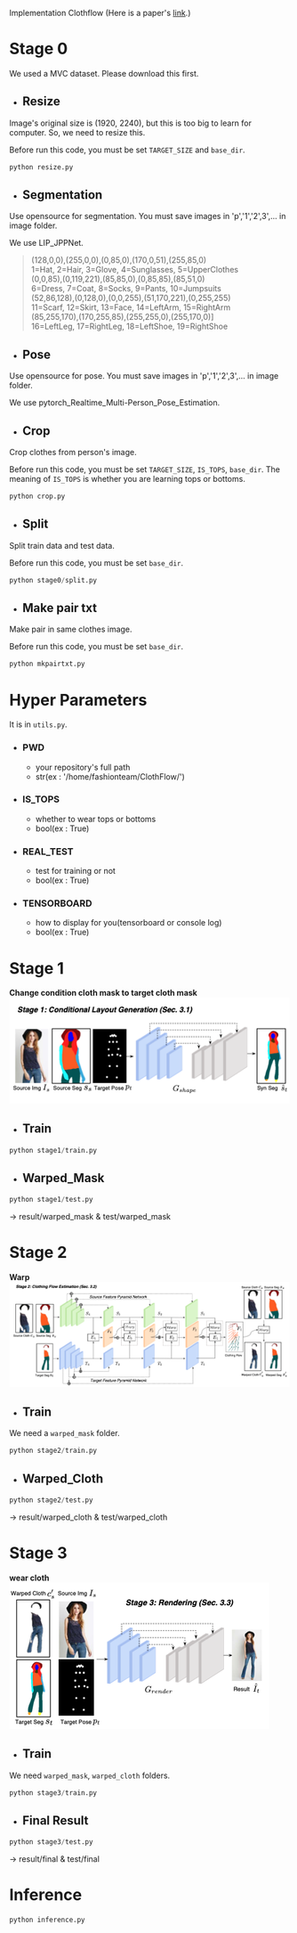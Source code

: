 Implementation Clothflow (Here is a paper's [link](http://openaccess.thecvf.com/content_ICCV_2019/papers/Han_ClothFlow_A_Flow-Based_Model_for_Clothed_Person_Generation_ICCV_2019_paper.pdf).)
# Stage 0
We used a MVC dataset. Please download this first.
* ## Resize
Image's original size is (1920, 2240), but this is too big to learn for computer. So, we need to resize this.

Before run this code, you must be set `TARGET_SIZE` and `base_dir`.

```python
python resize.py
```

* ## Segmentation
Use opensource for segmentation. You must save images in 'p','1','2',3',... in image folder. 

We use LIP_JPPNet.
> (128,0,0),(255,0,0),(0,85,0),(170,0,51),(255,85,0)  
> 1=Hat, 2=Hair, 3=Glove, 4=Sunglasses, 5=UpperClothes  
> (0,0,85),(0,119,221),(85,85,0),(0,85,85),(85,51,0)  
> 6=Dress, 7=Coat, 8=Socks, 9=Pants, 10=Jumpsuits  
> (52,86,128),(0,128,0),(0,0,255),(51,170,221),(0,255,255)  
> 11=Scarf, 12=Skirt, 13=Face, 14=LeftArm, 15=RightArm  
> (85,255,170),(170,255,85),(255,255,0),(255,170,0)]  
> 16=LeftLeg, 17=RightLeg, 18=LeftShoe, 19=RightShoe  

* ## Pose
Use opensource for pose. You must save images in 'p','1','2',3',... in image folder. 

We use pytorch_Realtime_Multi-Person_Pose_Estimation.

* ## Crop
Crop clothes from person's image.

Before run this code, you must be set `TARGET_SIZE`, `IS_TOPS`, `base_dir`. The meaning of `IS_TOPS` is whether you are learning tops or bottoms.
```python
python crop.py
```
* ## Split
Split train data and test data.

Before run this code, you must be set `base_dir`.

```python
python stage0/split.py
```

* ## Make pair txt
Make pair in same clothes image.

Before run this code, you must be set `base_dir`.
```python
python mkpairtxt.py
```

# Hyper Parameters
It is in `utils.py`.
* ### PWD
    * your repository's full path
    * str(ex : '/home/fashionteam/ClothFlow/')
* ### IS_TOPS
    * whether to wear tops or bottoms
    * bool(ex : True)
* ### REAL_TEST
    * test for training or not 
    * bool(ex : True)
* ### TENSORBOARD
    * how to display for you(tensorboard or console log)
    * bool(ex : True)

# Stage 1
**Change condition cloth mask to target cloth mask**
![title](etc/stage1.png)

* ## Train
```python
python stage1/train.py
```
* ## Warped_Mask
```python
python stage1/test.py
```
-> result/warped_mask & test/warped_mask
# Stage 2
**Warp**
![title](etc/stage2.png)
* ## Train
We need a `warped_mask` folder.
```python
python stage2/train.py
```
* ## Warped_Cloth
```python
python stage2/test.py
```
-> result/warped_cloth & test/warped_cloth
# Stage 3
**wear cloth**
![title](etc/stage3.png)
* ## Train
We need `warped_mask`, `warped_cloth` folders.
```python
python stage3/train.py
```
* ## Final Result
```python 
python stage3/test.py
```
-> result/final & test/final

# Inference
```python
python inference.py
```